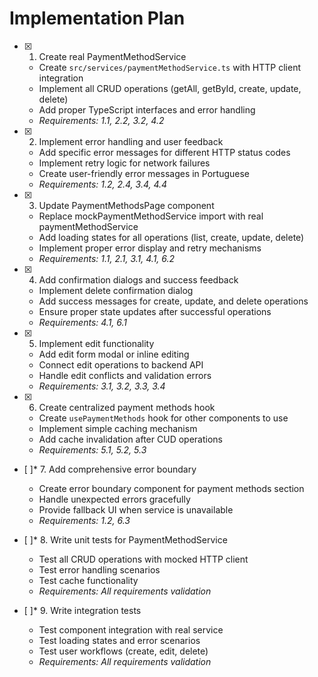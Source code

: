 # Implementation Plan

- [x] 1. Create real PaymentMethodService
  - Create `src/services/paymentMethodService.ts` with HTTP client integration
  - Implement all CRUD operations (getAll, getById, create, update, delete)
  - Add proper TypeScript interfaces and error handling
  - _Requirements: 1.1, 2.2, 3.2, 4.2_

- [x] 2. Implement error handling and user feedback
  - Add specific error messages for different HTTP status codes
  - Implement retry logic for network failures
  - Create user-friendly error messages in Portuguese
  - _Requirements: 1.2, 2.4, 3.4, 4.4_

- [x] 3. Update PaymentMethodsPage component
  - Replace mockPaymentMethodService import with real paymentMethodService
  - Add loading states for all operations (list, create, update, delete)
  - Implement proper error display and retry mechanisms
  - _Requirements: 1.1, 2.1, 3.1, 4.1, 6.2_

- [x] 4. Add confirmation dialogs and success feedback
  - Implement delete confirmation dialog
  - Add success messages for create, update, and delete operations
  - Ensure proper state updates after successful operations
  - _Requirements: 4.1, 6.1_

- [x] 5. Implement edit functionality
  - Add edit form modal or inline editing
  - Connect edit operations to backend API
  - Handle edit conflicts and validation errors
  - _Requirements: 3.1, 3.2, 3.3, 3.4_

- [x] 6. Create centralized payment methods hook
  - Create `usePaymentMethods` hook for other components to use
  - Implement simple caching mechanism
  - Add cache invalidation after CUD operations
  - _Requirements: 5.1, 5.2, 5.3_

- [ ]* 7. Add comprehensive error boundary
  - Create error boundary component for payment methods section
  - Handle unexpected errors gracefully
  - Provide fallback UI when service is unavailable
  - _Requirements: 1.2, 6.3_

- [ ]* 8. Write unit tests for PaymentMethodService
  - Test all CRUD operations with mocked HTTP client
  - Test error handling scenarios
  - Test cache functionality
  - _Requirements: All requirements validation_

- [ ]* 9. Write integration tests
  - Test component integration with real service
  - Test loading states and error scenarios
  - Test user workflows (create, edit, delete)
  - _Requirements: All requirements validation_
